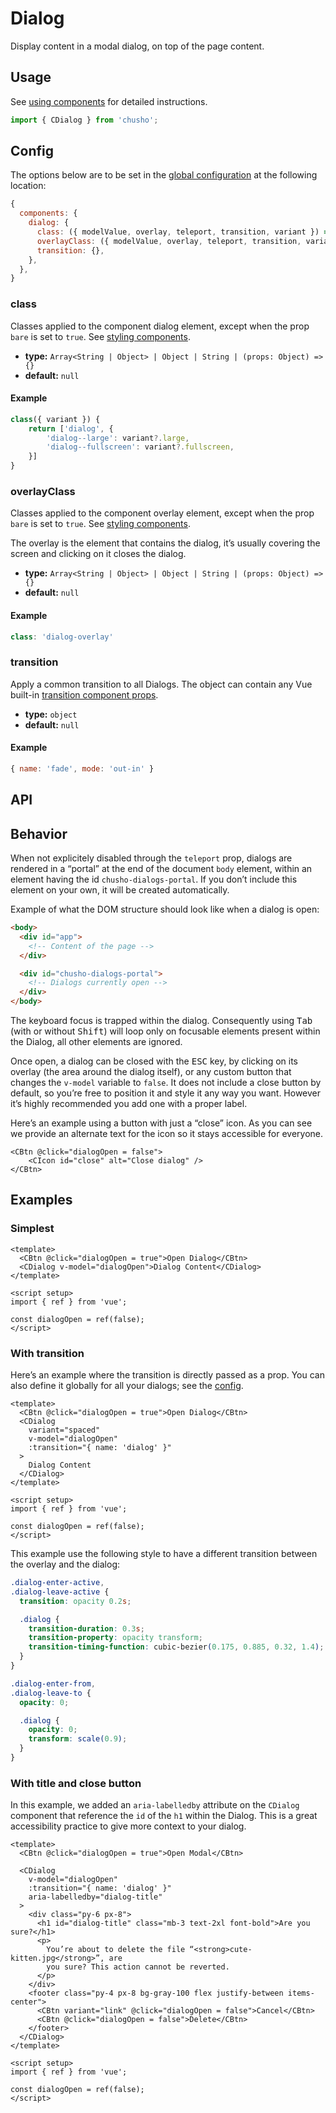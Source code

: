 # Dialog

Display content in a modal dialog, on top of the page content.

<Showcase>
    <ExampleDialog />
</Showcase>

## Usage

See [using components](/guide/using-components) for detailed instructions.

```js
import { CDialog } from 'chusho';
```

## Config

The options below are to be set in the [global configuration](/guide/config.html) at the following location:

```js
{
  components: {
    dialog: {
      class: ({ modelValue, overlay, teleport, transition, variant }) => {},
      overlayClass: ({ modelValue, overlay, teleport, transition, variant }) => {},
      transition: {},
    },
  },
}
```

### class

Classes applied to the component dialog element, except when the prop `bare` is set to `true`. See [styling components](/guide/styling-components).

- **type:** `Array<String | Object> | Object | String | (props: Object) => {}`
- **default:** `null`

#### Example

```js
class({ variant }) {
    return ['dialog', {
        'dialog--large': variant?.large,
        'dialog--fullscreen': variant?.fullscreen,
    }]
}
```

### overlayClass

Classes applied to the component overlay element, except when the prop `bare` is set to `true`. See [styling components](/guide/styling-components).

The overlay is the element that contains the dialog, it’s usually covering the screen and clicking on it closes the dialog.

- **type:** `Array<String | Object> | Object | String | (props: Object) => {}`
- **default:** `null`

#### Example

```js
class: 'dialog-overlay'
```

### transition

Apply a common transition to all Dialogs. The object can contain any Vue built-in [transition component props](https://v3.vuejs.org/api/built-in-components.html#transition).

- **type:** `object`
- **default:** `null`

#### Example

```js
{ name: 'fade', mode: 'out-in' }
```

## API

<Docgen :components="['CDialog']" />

## Behavior

When not explicitely disabled through the `teleport` prop, dialogs are rendered in a “portal” at the end of the document `body` element, within an element having the id `chusho-dialogs-portal`. If you don’t include this element on your own, it will be created automatically.

Example of what the DOM structure should look like when a dialog is open:

```html
<body>
  <div id="app">
    <!-- Content of the page -->
  </div>

  <div id="chusho-dialogs-portal">
    <!-- Dialogs currently open -->
  </div>
</body>
```

The keyboard focus is trapped within the dialog. Consequently using <kbd>Tab</kbd> (with or without <kbd>Shift</kbd>) will loop only on focusable elements present within the Dialog, all other elements are ignored.

Once open, a dialog can be closed with the <kbd>ESC</kbd> key, by clicking on its overlay (the area around the dialog itself), or any custom button that changes the `v-model` variable to `false`. It does not include a close button by default, so you’re free to position it and style it any way you want. However it’s highly recommended you add one with a proper label.

Here’s an example using a button with just a “close” icon. As you can see we provide an alternate text for the icon so it stays accessible for everyone.

```vue-html
<CBtn @click="dialogOpen = false">
    <CIcon id="close" alt="Close dialog" />
</CBtn>
```

## Examples

### Simplest

```vue
<template>
  <CBtn @click="dialogOpen = true">Open Dialog</CBtn>
  <CDialog v-model="dialogOpen">Dialog Content</CDialog>
</template>

<script setup>
import { ref } from 'vue';

const dialogOpen = ref(false);
</script>
```

### With transition

Here’s an example where the transition is directly passed as a prop. You can also define it globally for all your dialogs; see the [config](#config).

```vue
<template>
  <CBtn @click="dialogOpen = true">Open Dialog</CBtn>
  <CDialog
    variant="spaced"
    v-model="dialogOpen"
    :transition="{ name: 'dialog' }"
  >
    Dialog Content
  </CDialog>
</template>

<script setup>
import { ref } from 'vue';

const dialogOpen = ref(false);
</script>
```

This example use the following style to have a different transition between the overlay and the dialog:

```css
.dialog-enter-active,
.dialog-leave-active {
  transition: opacity 0.2s;

  .dialog {
    transition-duration: 0.3s;
    transition-property: opacity transform;
    transition-timing-function: cubic-bezier(0.175, 0.885, 0.32, 1.4);
  }
}

.dialog-enter-from,
.dialog-leave-to {
  opacity: 0;

  .dialog {
    opacity: 0;
    transform: scale(0.9);
  }
}
```

### With title and close button

In this example, we added an `aria-labelledby` attribute on the `CDialog` component that reference the `id` of the `h1` within the Dialog. This is a great accessibility practice to give more context to your dialog.

```vue
<template>
  <CBtn @click="dialogOpen = true">Open Modal</CBtn>

  <CDialog
    v-model="dialogOpen"
    :transition="{ name: 'dialog' }"
    aria-labelledby="dialog-title"
  >
    <div class="py-6 px-8">
      <h1 id="dialog-title" class="mb-3 text-2xl font-bold">Are you sure?</h1>
      <p>
        You’re about to delete the file “<strong>cute-kitten.jpg</strong>”, are
        you sure? This action cannot be reverted.
      </p>
    </div>
    <footer class="py-4 px-8 bg-gray-100 flex justify-between items-center">
      <CBtn variant="link" @click="dialogOpen = false">Cancel</CBtn>
      <CBtn @click="dialogOpen = false">Delete</CBtn>
    </footer>
  </CDialog>
</template>

<script setup>
import { ref } from 'vue';

const dialogOpen = ref(false);
</script>
```
